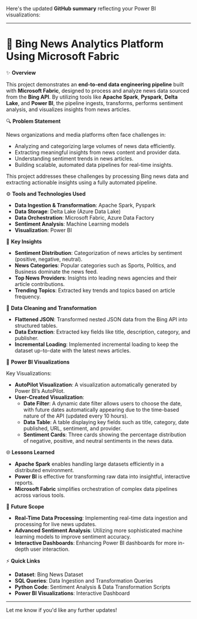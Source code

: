 

Here's the updated **GitHub summary** reflecting your Power BI visualizations:

---

# 📰 **Bing News Analytics Platform Using Microsoft Fabric**

✨ **Overview**

This project demonstrates an **end-to-end data engineering pipeline** built with **Microsoft Fabric**, designed to process and analyze news data sourced from the **Bing API**. By utilizing tools like **Apache Spark**, **Pyspark**, **Delta Lake**, and **Power BI**, the pipeline ingests, transforms, performs sentiment analysis, and visualizes insights from news articles.

🔍 **Problem Statement**

News organizations and media platforms often face challenges in:

- Analyzing and categorizing large volumes of news data efficiently.
- Extracting meaningful insights from news content and provider data.
- Understanding sentiment trends in news articles.
- Building scalable, automated data pipelines for real-time insights.

This project addresses these challenges by processing Bing news data and extracting actionable insights using a fully automated pipeline.

⚙️ **Tools and Technologies Used**

- **Data Ingestion & Transformation**: Apache Spark, Pyspark
- **Data Storage**: Delta Lake (Azure Data Lake)
- **Data Orchestration**: Microsoft Fabric, Azure Data Factory
- **Sentiment Analysis**: Machine Learning models
- **Visualization**: Power BI

🔑 **Key Insights**

- **Sentiment Distribution**: Categorization of news articles by sentiment (positive, negative, neutral).
- **News Categories**: Popular categories such as Sports, Politics, and Business dominate the news feed.
- **Top News Providers**: Insights into leading news agencies and their article contributions.
- **Trending Topics**: Extracted key trends and topics based on article frequency.

🔢 **Data Cleaning and Transformation**

- **Flattened JSON**: Transformed nested JSON data from the Bing API into structured tables.
- **Data Extraction**: Extracted key fields like title, description, category, and publisher.
- **Incremental Loading**: Implemented incremental loading to keep the dataset up-to-date with the latest news articles.

🌄 **Power BI Visualizations**

Key Visualizations:
- **AutoPilot Visualization**: A visualization automatically generated by Power BI’s AutoPilot.
- **User-Created Visualization**:
  - **Date Filter**: A dynamic date filter allows users to choose the date, with future dates automatically appearing due to the time-based nature of the API (updated every 10 hours).
  - **Data Table**: A table displaying key fields such as title, category, date published, URL, sentiment, and provider.
  - **Sentiment Cards**: Three cards showing the percentage distribution of negative, positive, and neutral sentiments in the news data.

🌐 **Lessons Learned**

- **Apache Spark** enables handling large datasets efficiently in a distributed environment.
- **Power BI** is effective for transforming raw data into insightful, interactive reports.
- **Microsoft Fabric** simplifies orchestration of complex data pipelines across various tools.

🚀 **Future Scope**

- **Real-Time Data Processing**: Implementing real-time data ingestion and processing for live news updates.
- **Advanced Sentiment Analysis**: Utilizing more sophisticated machine learning models to improve sentiment accuracy.
- **Interactive Dashboards**: Enhancing Power BI dashboards for more in-depth user interaction.

⚡ **Quick Links**

- **Dataset**: Bing News Dataset
- **SQL Queries**: Data Ingestion and Transformation Queries
- **Python Code**: Sentiment Analysis & Data Transformation Scripts
- **Power BI Visualizations**: Interactive Dashboard

---

Let me know if you'd like any further updates!
